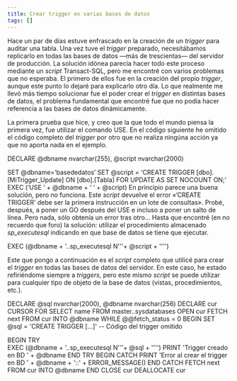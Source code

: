 ```yaml
---
title: Crear trigger en varias bases de datos
tags: []
---
```

Hace un par de días estuve enfrascado en la creación de un _trigger_ para auditar una tabla. Una vez tuve el _trigger_ preparado, necesitábamos replicarlo en todas las bases de datos —más de trescientas— del servidor de producción. La solución idónea parecía hacer todo este proceso mediante un _script_ Transact-SQL, pero me encontré con varios problemas que no esperaba. El primero de ellos fue en la creación del propio _trigger_, aunque este punto lo dejaré para explicarlo otro día. Lo que realmente me llevó más tiempo solucionar fue el poder crear el _trigger_ en distintas bases de datos, el problema fundamental que encontré fue que no podía hacer referencia a las bases de datos dinámicamente.

La primera prueba que hice, y creo que la que todo el mundo piensa la primera vez, fue utilizar el comando USE. En el código siguiente he omitido el código completo del _trigger_ por otro que no realiza ningúna acción ya que no aporta nada en el ejemplo.

DECLARE @dbname nvarchar(255), @script nvarchar(2000)

SET @dbname=’basededatos’ SET @script = ‘CREATE TRIGGER \[dbo\].\[MiTrigger\_Update\] ON \[dbo\].\[Tabla\] FOR UPDATE AS SET NOCOUNT ON;’ EXEC (‘USE ‘ + @dbname + ‘ ‘ + @script) </pre> En principio parece una buena solución, pero no funciona. Este _script_ devuelve el error «’CREATE TRIGGER’ debe ser la primera instrucción en un lote de consultas». Probé, después, a poner un GO después del USE e incluso a poner un salto de línea. Pero nada, sólo obtenía un error tras otro… Hasta que encontré (en no recuerdo que foro) la solución: utilizar el procedimiento almacenado _sp\_executesql_ indicando en que base de datos se tiene que ejecutar.

EXEC (@dbname + '..sp\_executesql N'''+ @script + '''')

Este que pongo a continuación es el _script_ completo que utilicé para crear el _trigger_ en todas las bases de datos del servidor. En este caso, he estado refiriéndome siempre a _triggers_, pero este mismo _script_ se puede utilizar para cualquier tipo de objeto de la base de datos (vistas, procedimientos, etc.).

DECLARE @sql nvarchar(2000), @dbname nvarchar(256)
DECLARE cur CURSOR
FOR 
SELECT name FROM master..sysdatabases
OPEN cur
FETCH next FROM cur INTO @dbname
WHILE @@fetch\_status = 0
BEGIN
SET @sql = 'CREATE TRIGGER \[...\]' -- Código del trigger omitido 

BEGIN TRY    
    EXEC (@dbname + '..sp\_executesql N'''+ @sql + '''')
    PRINT 'Trigger creado en BD ' + @dbname
END TRY
BEGIN CATCH
    PRINT 'Error al crear el trigger en BD ' + @dbname + '::' + ERROR\_MESSAGE()
END CATCH
FETCH next FROM cur INTO @dbname
END
CLOSE cur
DEALLOCATE cur

